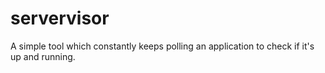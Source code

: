# servervisor

A simple tool which constantly keeps polling an application to check if it's up and running.
